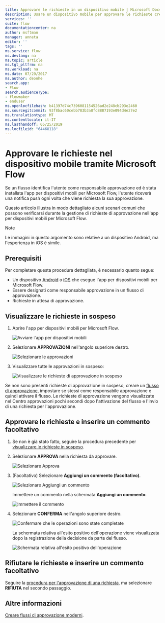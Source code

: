 ```yaml
---
title: Approvare le richieste in un dispositivo mobile | Microsoft Docs
description: Usare un dispositivo mobile per approvare le richieste create in Microsoft Flow.
services: ''
suite: flow
documentationcenter: na
author: msftman
manager: anneta
editor: ''
tags: ''
ms.service: flow
ms.devlang: na
ms.topic: article
ms.tgt_pltfrm: na
ms.workload: na
ms.date: 07/20/2017
ms.author: deonhe
search.app:
- Flow
search.audienceType:
- flowmaker
- enduser
ms.openlocfilehash: b41397d74c7396081154526ad2e248cb293e2460
ms.sourcegitcommit: 93f8bac60cebb783b3a8fc8887193e094d4e27e2
ms.translationtype: MT
ms.contentlocale: it-IT
ms.lasthandoff: 05/25/2019
ms.locfileid: "64468118"
---
```

# <a name="approve-requests-on-your-mobile-device-by-using-microsoft-flow"></a>Approvare le richieste nel dispositivo mobile tramite Microsoft Flow
Se un flusso identifica l'utente come responsabile approvazione ed è stata installata l'app per dispositivi mobili per Microsoft Flow, l'utente riceverà una notifica push ogni volta che viene richiesta la sua approvazione.

Questo articolo illustra in modo dettagliato alcuni scenari comuni che possono verificarsi durante la gestione di richieste di approvazione nell'app per dispositivi mobili per Microsoft Flow.

> [!NOTE]
> Le immagini in questo argomento sono relative a un dispositivo Android, ma l'esperienza in iOS è simile.
> 
> 

## <a name="prerequisites"></a>Prerequisiti
Per completare questa procedura dettagliata, è necessario quanto segue:

* Un dispositivo [Android](https://aka.ms/flowmobiledocsandroid) o [iOS](https://aka.ms/flowmobiledocsios) che esegue l'app per dispositivi mobili per Microsoft Flow.
* Essere designati come responsabile approvazione in un flusso di approvazione.
* Richieste in attesa di approvazione.

## <a name="view-pending-requests"></a>Visualizzare le richieste in sospeso
1. Aprire l'app per dispositivi mobili per Microsoft Flow.
   
    ![Avviare l'app per dispositivi mobili](./media/mobile-approvals/open-app.png)
2. Selezionare **APPROVAZIONI** nell'angolo superiore destro.
   
    ![Selezionare le approvazioni](./media/mobile-approvals/select-approvals.png)
3. Visualizzare tutte le approvazioni in sospeso:
   
    ![Visualizzare le richieste di approvazione in sospeso](./media/mobile-approvals/show-pending-approval-requests.png)

Se non sono presenti richieste di approvazione in sospeso, creare un [flusso di approvazione](modern-approvals.md), impostare se stessi come responsabile approvazione e quindi attivare il flusso. Le richieste di approvazione vengono visualizzate nel Centro approvazioni pochi secondi dopo l'attivazione del flusso e l'invio di una richiesta per l'approvazione.

## <a name="approve-requests-and-leave-an-optional-comment"></a>Approvare le richieste e inserire un commento facoltativo
1. Se non è già stato fatto, seguire la procedura precedente per [visualizzare le richieste in sospeso](mobile-approvals.md#view-pending-requests).
2. Selezionare **APPROVA** nella richiesta da approvare.
   
    ![Selezionare Approva](./media/mobile-approvals/select-approve.png)
3. (Facoltativo) Selezionare **Aggiungi un commento (facoltativo)**.
   
    ![Selezionare Aggiungi un commento](./media/mobile-approvals/select-add-comment.png)
   
    Immettere un commento nella schermata **Aggiungi un commento**.
   
    ![Immettere il commento](./media/mobile-approvals/enter-comment-for-approval.png)
4. Selezionare **CONFERMA** nell'angolo superiore destro.
   
    ![Confermare che le operazioni sono state completate](./media/mobile-approvals/tap-confirm-button.png)
   
    La schermata relativa all'esito positivo dell'operazione viene visualizzata dopo la registrazione della decisione da parte del flusso.
   
    ![Schermata relativa all'esito positivo dell'operazione](./media/mobile-approvals/approved.png)

## <a name="reject-requests-and-leave-an-optional-comment"></a>Rifiutare le richieste e inserire un commento facoltativo
Seguire la [procedura per l'approvazione di una richiesta](mobile-approvals.md#approve-requests-and-leave-an-optional-comment), ma selezionare **RIFIUTA** nel secondo passaggio.

## <a name="learn-more"></a>Altre informazioni
[Creare flussi di approvazione moderni](modern-approvals.md).

